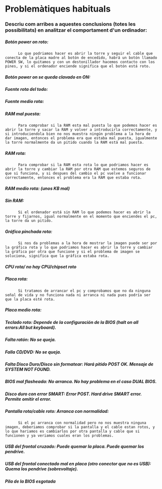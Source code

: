 # Problemàtiques habituals

### Descriu com arribes a aquestes conclusions (totes les possibilitats) en analitzar el comportament d'un ordinador:

#####     Botón power on roto: 
          Lo que podriamos hacer es abrir la torre y seguir el cable que conecta de la placa madre al botón de encedido, habrá un botón llamado POWER SW, lo quitamos y con un destonillador hacemos contacto con los pines, y si el ordenador enciende significa que el botón está roto.
#####     Botón power on se queda clavado en ON:
          
#####     Fuente rota del todo:
          
#####     Fuente medio rota:
#####     RAM mal puesta:
          Para comprobar si la RAM esta mal puesta lo que podemos hacer es abrir la torre y sacar la RAM y volver a introducirla correctamente, y si introduciendola bien no nos muestra ningún problema a la hora de dar imagen, entonces el problema era que estaba mal puesta, igualmente la torre normalmente da un pitido cuando la RAM está mal puesta.
#####     RAM rota:
          Para comprobar si la RAM esta rota lo que podriamos hacer es abrir la torre y cambiar la RAM por otra RAM que estemos seguros de que si funciona, y si despues del cambio el pc vuelve a funcionar correctamente, entonces el problema era la RAM que estaba rota.
#####     RAM medio rota: (unos KB mal)
          
#####     Sin RAM:
          Si el ordenador está sin RAM lo que podemos hacer es abrir la torre y fijarnos, igual normalmente en el momento que enciendes el pc, la torre da un pitido.
#####     Gráfica pinchada rota:
          Si nos da problemas a la hora de mostrar la imagen puede ser por la gráfica rota y lo que podriamos hacer es abrir la torre y cambiar la gráfica por otra que funcione y si el problema de imagen se soluciona, significa que la gráfica estaba rota.
#####     CPU rota/ no hay CPU/chipset roto
#####     Placa rota: 
          Si tratamos de arrancar el pc y comprobamos que no da ninguna señal de vida y no funciona nada ni arranca ni nada pues podría ser que la placa esté rota.
#####     Placa medio rota:
#####     Teclado roto: Depende de la configuración de la BIOS (halt on all errors:All but keyboard).
#####     Falta ratón: No se queja.
#####     Falla CD/DVD: No se queja.
#####     Falta Disco Duro/Disco sin formatear: Hará pitido POST OK. Mensaje de SYSTEM NOT FOUND.
#####     BIOS mal flasheada: No arranca. No hay problema en el caso DUAL BIOS.
#####     Disco duro con error SMART: Error POST. Hard drive SMART error. Permite omitir el error.
#####     Pantalla rota/cable roto: Arranca con normalidad:
          Si el pc arranca con normalidad pero no nos muestra ninguna imagen, deberiamos comprobar si la pantalla y el cable estan rotos, y lo que hariamos es cambiarlos por otra pantalla y cable que si funcionen y ya veriamos cuales eran los problemas.
#####     USB del frontal cruzado: Puede quemar la placa. Puede quemar los pendrive.

#####     USB del frontal conectado mal en placa (otro conector que no es USB): Quema los pendrive (sobrevoltaje).
#####     Pila de la BIOS esgotada
